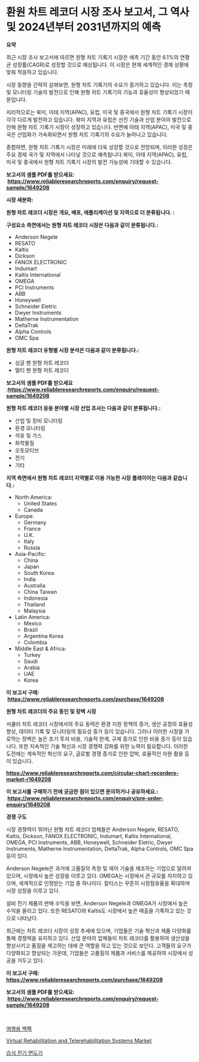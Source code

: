 <p><h1>환원 차트 레코더 시장 조사 보고서, 그 역사 및 2024년부터 2031년까지의 예측</h1></p><p><strong>요약</strong></p>
<p><p>최근 시장 조사 보고서에 따르면 원형 차트 기록기 시장은 예측 기간 동안 6.1%의 연평균 성장률(CAGR)로 성장할 것으로 예상됩니다. 이 시장은 현재 세계적인 경제 상황에 맞춰 적응하고 있습니다.</p><p>시장 동향을 간략히 살펴보면, 원형 차트 기록기의 수요가 증가하고 있습니다. 이는 측정 및 모니터링 기술의 발전으로 인해 원형 차트 기록기의 기능과 효율성이 향상되었기 때문입니다.</p><p>지리적으로는 북미, 아태 지역(APAC), 유럽, 미국 및 중국에서 원형 차트 기록기 시장이 각각 다르게 발전하고 있습니다. 북미 지역과 유럽은 선진 기술과 산업 분야의 발전으로 인해 원형 차트 기록기 시장이 성장하고 있습니다. 반면에 아태 지역(APAC), 미국 및 중국은 산업화가 가속화되면서 원형 차트 기록기의 수요가 늘어나고 있습니다.</p><p>종합하면, 원형 차트 기록기 시장은 미래에 더욱 성장할 것으로 전망되며, 이러한 성장은 주요 경제 국가 및 지역에서 나타날 것으로 예측됩니다.북미, 아태 지역(APAC), 유럽, 미국 및 중국에서 원형 차트 기록기 시장의 발전 가능성에 기대할 수 있습니다.</p></p>
<p><strong>보고서의 샘플 PDF를 받으세요: &nbsp;<a href="https://www.reliableresearchreports.com/enquiry/request-sample/1649208">https://www.reliableresearchreports.com/enquiry/request-sample/1649208</a></strong></p>
<p><strong>시장 세분화:</strong></p>
<p><strong> 원형 차트 레코더 시장은 개요, 배포, 애플리케이션 및 지역으로 더 분류됩니다. :</strong></p>
<p><strong>구성요소 측면에서는 원형 차트 레코더 시장은 다음과 같이 분류됩니다.:</strong></p>
<p><ul><li>Anderson Negele</li><li>RESATO</li><li>Kaltis</li><li>Dickson</li><li>FANOX ELECTRONIC</li><li>Indumart</li><li>Kaltis International</li><li>OMEGA</li><li>PCI Instruments</li><li>ABB</li><li>Honeywell</li><li>Schneider Eletric</li><li>Dwyer Instruments</li><li>Matherne Instrumentation</li><li>DeltaTrak</li><li>Alpha Controls</li><li>OMC Spa</li></ul></p>
<p><strong> 원형 차트 레코더 유형별 시장 분석은 다음과 같이 분류됩니다.:</strong></p>
<p><ul><li>싱글 펜 원형 차트 레코더</li><li>멀티 펜 원형 차트 레코더</li></ul></p>
<p><strong>보고서의 샘플 PDF를 받으세요 :<a href="https://www.reliableresearchreports.com/enquiry/request-sample/1649208">https://www.reliableresearchreports.com/enquiry/request-sample/1649208</a></strong></p>
<p><strong> 원형 차트 레코더 응용 분야별 시장 산업 조사는 다음과 같이 분류됩니다.:</strong></p>
<p><ul><li>산업 및 장비 모니터링</li><li>환경 모니터링</li><li>석유 및 가스</li><li>화학물질</li><li>오토모티브</li><li>전기</li><li>기타</li></ul></p>
<p><strong>지역 측면에서 원형 차트 레코더 지역별로 이용 가능한 시장 플레이어는 다음과 같습니다.:</strong></p>
<p><ul>
    <li>
        North America:
        <ul>
            <li>United States</li>
            <li>Canada</li>
        </ul>
    </li>
    <li>
        Europe:
        <ul>
            <li>Germany</li>
            <li>France</li>
            <li>U.K.</li>
            <li>Italy</li>
            <li>Russia</li>
        </ul>
    </li>
    <li>
        Asia-Pacific:
        <ul>
            <li>China</li>
            <li>Japan</li>
            <li>South Korea</li>
            <li>India</li>
            <li>Australia</li>
            <li>China Taiwan</li>
            <li>Indonesia</li>
            <li>Thailand</li>
            <li>Malaysia</li>
        </ul>
    </li>
    <li>
        Latin America:
        <ul>
            <li>Mexico</li>
            <li>Brazil</li>
            <li>Argentina Korea</li>
            <li>Colombia</li>
        </ul>
    </li>
    <li>
        Middle East & Africa:
        <ul>
            <li>Turkey</li>
            <li>Saudi</li>
            <li>Arabia</li>
            <li>UAE</li>
            <li>Korea</li>
        </ul>
    </li>
    </ul></p>
<p><strong>이 보고서 구매: &nbsp;<a href="https://www.reliableresearchreports.com/purchase/1649208">https://www.reliableresearchreports.com/purchase/1649208</a></strong></p>
<p><strong>원형 차트 레코더의 주요 동인 및 장벽 시장</strong></p>
<p><p>서큘러 차트 레코더 시장에서의 주요 동력은 환경 지원 정책의 증가, 생산 공정의 효율성 향상, 데이터 기록 및 모니터링의 필요성 증가 등이 있습니다. 그러나 이러한 시장을 가로막는 장벽은 높은 초기 투자 비용, 기술적 한계, 규제 증가로 인한 비용 증가 등이 있습니다. 또한 지속적인 기술 혁신과 시장 경쟁력 강화를 위한 노력이 필요합니다. 이러한 도전에는 계속적인 혁신의 요구, 글로벌 경쟁 증가로 인한 압박, 효율적인 자원 활용 등이 있습니다.</p></p>
<p><strong><a href="https://www.reliableresearchreports.com/circular-chart-recorders-market-r1649208">https://www.reliableresearchreports.com/circular-chart-recorders-market-r1649208</a></strong></p>
<p><strong>이 보고서를 구매하기 전에 궁금한 점이 있으면 문의하거나 공유하세요.: &nbsp;<a href="https://www.reliableresearchreports.com/enquiry/pre-order-enquiry/1649208">https://www.reliableresearchreports.com/enquiry/pre-order-enquiry/1649208</a></strong></p>
<p><strong>경쟁 구도</strong></p>
<p><p>시장 경쟁력이 뛰어난 원형 차트 레코더 업체들은 Anderson Negele, RESATO, Kaltis, Dickson, FANOX ELECTRONIC, Indumart, Kaltis International, OMEGA, PCI Instruments, ABB, Honeywell, Schneider Eletric, Dwyer Instruments, Matherne Instrumentation, DeltaTrak, Alpha Controls, OMC Spa 등이 있다.</p><p>Anderson Negele은 과거에 고품질의 측정 및 제어 기술을 제조하는 기업으로 알려져 있으며, 시장에서 높은 성장을 이루고 있다. OMEGA는 시장에서 큰 규모를 차지하고 있으며, 세계적으로 인정받는 기업 중 하나이다. 칼티스는 꾸준히 시장점유율을 확대하며 시장 성장을 이루고 있다.</p><p>설비 전기 제품의 판매 수익을 보면, Anderson Negele과 OMEGA가 시장에서 높은 수익을 올리고 있다. 또한 RESATO와 Kaltis도 시장에서 높은 매출을 기록하고 있는 것으로 나타났다.</p><p>최근에는 차트 레코더 시장이 성장 추세에 있으며, 기업들은 기술 혁신과 제품 다양화를 통해 경쟁력을 유지하고 있다. 산업 분야의 업체들이 차트 레코더를 활용하여 생산성을 향상시키고 품질을 제고하는 데에 큰 역할을 하고 있는 것으로 보인다. 고객들의 요구가 다양화되고 향상되는 가운데, 기업들은 고품질의 제품과 서비스를 제공하여 시장에서 성공을 거두고 있다.</p></p>
<p><strong>이 보고서 구매: &nbsp; <a href="https://www.reliableresearchreports.com/purchase/1649208">https://www.reliableresearchreports.com/purchase/1649208</a></strong></p>
<p><strong>보고서의 샘플 PDF를 받으세요: &nbsp;<a href="https://www.reliableresearchreports.com/enquiry/request-sample/1649208">https://www.reliableresearchreports.com/enquiry/request-sample/1649208</a></strong><strong></strong></p>
<p>&nbsp;</p>
<p><p><a href="https://medium.com/@gummibear5656757/%EC%97%AC%ED%96%89%EC%9A%A9-%EB%B0%B1%ED%8C%A9-%EC%8B%9C%EC%9E%A5-%EC%8B%9C%EC%9E%A5-cagr-%EC%8B%9C%EC%9E%A5-%ED%8A%B8%EB%A0%8C%EB%93%9C-%EB%B0%8F-%EC%84%B1%EC%9E%A5-%EC%A0%84%EB%9E%B5%EC%97%90-%EB%8C%80%ED%95%9C-%ED%86%B5%EC%B0%B0%EB%A0%A5-8e008a1a20e4">여행용 백팩</a></p><p><a href="https://ivy-potential-64b.notion.site/Virtual-Rehabilitation-and-Telerehabilitation-Systems-Market-Outlook-Industry-Overview-and-Forecast-22eedfd27ac24dcda9f6d3f6830f4dac">Virtual Rehabilitation and Telerehabilitation Systems Market</a></p><p><a href="https://medium.com/@leatharoan20231/%EC%A0%96%EC%9D%80-%EC%A0%84%EA%B8%B0-%EB%A9%B4%EB%8F%84%EA%B8%B0-%EC%8B%9C%EC%9E%A5-%EB%B3%B4%EA%B3%A0%EC%84%9C%EB%8A%94%EC%9D%B4-%EC%8B%9C%EC%9E%A5%EC%9D%98-%EC%B5%9C%EC%8B%A0-%ED%8A%B8%EB%A0%8C%EB%93%9C-%EB%B0%8F-%EC%84%B1%EC%9E%A5-%EA%B8%B0%ED%9A%8C%EB%A5%BC-%EB%B3%B4%EC%97%AC%EC%A4%8D%EB%8B%88%EB%8B%A4-6d4e500de2c7">습식 전기 면도기</a></p></p>